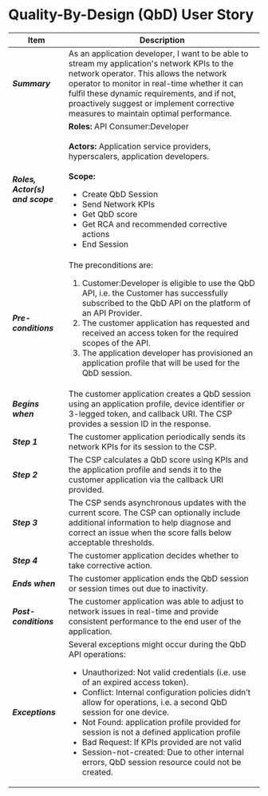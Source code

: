 # Quality-By-Design (QbD) User Story

| **Item**                        | **Description**                                                                                                                                                                                                                                                                                                                                                                                                                                                                                                                     |
| ------------------------------- | ----------------------------------------------------------------------------------------------------------------------------------------------------------------------------------------------------------------------------------------------------------------------------------------------------------------------------------------------------------------------------------------------------------------------------------------------------------------------------------------------------------------------------------- |
| **_Summary_**                   | As an application developer, I want to be able to stream my application's network KPIs to the network operator. This allows the network operator to monitor in real-time whether it can fulfil these dynamic requirements, and if not, proactively suggest or implement corrective measures to maintain optimal performance.                                                                                                                                                                                                        |
| **_Roles, Actor(s) and scope_** | **Roles:** API Consumer:Developer<br><br>**Actors:** Application service providers, hyperscalers, application developers.<br><br>**Scope:**<ul><li>Create QbD Session</li><li>Send Network KPIs</li><li>Get QbD score</li><li>Get RCA and recommended corrective actions</li><li>End Session</li></ul>                                                                                                                                                                                                                              |
| **_Pre-conditions_**            | The preconditions are:<ol><li>Customer:Developer is eligible to use the QbD API, i.e. the Customer has successfully subscribed to the QbD API on the platform of an API Provider.</li><li>The customer application has requested and received an access token for the required scopes of the API.</li><li>The application developer has provisioned an application profile that will be used for the QbD session.</li></ol>                                                                                                         |
| **_Begins when_**               | The customer application creates a QbD session using an application profile, device identifier or 3-legged token, and callback URI. The CSP provides a session ID in the response.                                                                                                                                                                                                                                                                                                                                                  |
| **_Step 1_**                    | The customer application periodically sends its network KPIs for its session to the CSP.                                                                                                                                                                                                                                                                                                                                                                                                                                            |
| **_Step 2_**                    | The CSP calculates a QbD score using KPIs and the application profile and sends it to the customer application via the callback URI provided.                                                                                                                                                                                                                                                                                                                                                                                       |
| **_Step 3_**                    | The CSP sends asynchronous updates with the current score. The CSP can optionally include additional information to help diagnose and correct an issue when the score falls below acceptable thresholds.                                                                                                                                                                                                                                                                                                                            |
| **_Step 4_**                    | The customer application decides whether to take corrective action.                                                                                                                                                                                                                                                                                                                                                                                                                                                                 |
| **_Ends when_**                 | The customer application ends the QbD session or session times out due to inactivity.                                                                                                                                                                                                                                                                                                                                                                                                                                               |
| **_Post-conditions_**           | The customer application was able to adjust to network issues in real-time and provide consistent performance to the end user of the application.                                                                                                                                                                                                                                                                                                                                                                                   |
| **_Exceptions_**                | Several exceptions might occur during the QbD API operations:<ul><li>Unauthorized: Not valid credentials (i.e. use of an expired access token).</li><li>Conflict: Internal configuration policies didn’t allow for operations, i.e. a second QbD session for one device.</li><li>Not Found: application profile provided for session is not a defined application profile</li><li>Bad Request: If KPIs provided are not valid</li><li>Session-not-created: Due to other internal errors, QbD session resource could not be created. |

